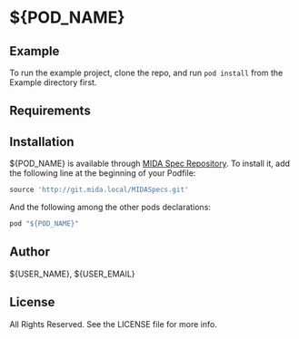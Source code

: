 # ${POD_NAME}

## Example

To run the example project, clone the repo, and run `pod install` from the Example directory first.

## Requirements

## Installation

${POD_NAME} is available through [MIDA Spec Repository](http://git.mida.local/MIDASpecs.git). 
To install it, add the following line at the beginning of your Podfile:

```ruby
source 'http://git.mida.local/MIDASpecs.git'
```

And the following among the other pods declarations:
```ruby
pod "${POD_NAME}"
```

## Author

${USER_NAME}, ${USER_EMAIL}

## License

All Rights Reserved. See the LICENSE file for more info.
